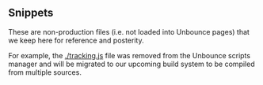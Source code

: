 ## Snippets

These are non-production files (i.e. not loaded into Unbounce pages) that we keep here for reference
and posterity.

For example, the [./tracking.js](tracking.js) file was removed from the Unbounce scripts manager and will be migrated to our upcoming build system to be compiled from multiple sources.